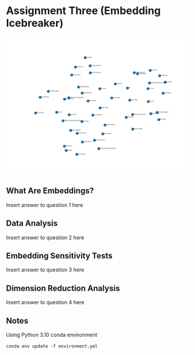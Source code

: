 # Assignment Three (Embedding Icebreaker)

![Sample output of script](visualization.png)  

## What Are Embeddings?
Insert answer to question 1 here

## Data Analysis
Insert answer to question 2 here

## Embedding Sensitivity Tests
Insert answer to question 3 here

## Dimension Reduction Analysis
Insert answer to question 4 here

## Notes
Using Python 3.10 conda environment
```commandline
conda env update -f environment.yml
```


